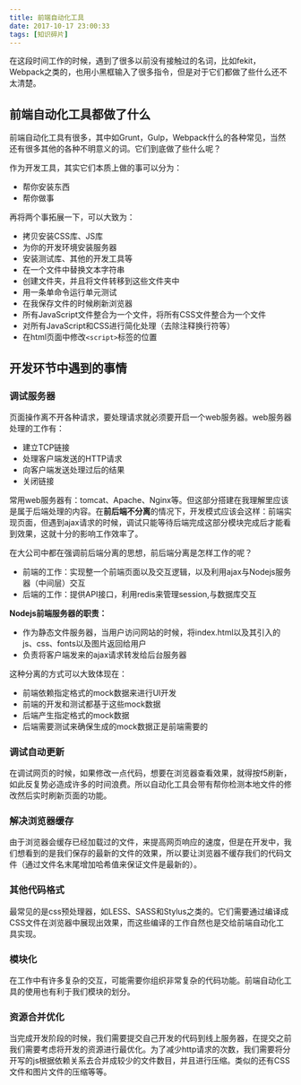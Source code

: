 ```yaml
---
title: 前端自动化工具
date: 2017-10-17 23:00:33
tags: [知识碎片]
---
```

在这段时间工作的时候，遇到了很多以前没有接触过的名词，比如fekit，Webpack之类的，也用小黑框输入了很多指令，但是对于它们都做了些什么还不太清楚。

## 前端自动化工具都做了什么

前端自动化工具有很多，其中如Grunt，Gulp，Webpack什么的各种常见，当然还有很多其他的各种不明意义的词。它们到底做了些什么呢？

作为开发工具，其实它们本质上做的事可以分为：
* 帮你安装东西
* 帮你做事

再将两个事拓展一下，可以大致为：
* 拷贝安装CSS库、JS库
* 为你的开发环境安装服务器
* 安装测试库、其他的开发工具等
* 在一个文件中替换文本字符串
* 创建文件夹，并且将文件转移到这些文件夹中
* 用一条单命令运行单元测试
* 在我保存文件的时候刷新浏览器
* 所有JavaScript文件整合为一个文件，将所有CSS文件整合为一个文件
* 对所有JavaScript和CSS进行简化处理（去除注释换行符等）
* 在html页面中修改`<script>`标签的位置

## 开发环节中遇到的事情

### 调试服务器

页面操作离不开各种请求，要处理请求就必须要开启一个web服务器。web服务器处理的工作有：
* 建立TCP链接
* 处理客户端发送的HTTP请求
* 向客户端发送处理过后的结果
* 关闭链接

常用web服务器有：tomcat、Apache、Nginx等。但这部分搭建在我理解里应该是属于后端处理的内容。在**前后端不分离**的情况下，开发模式应该会这样：前端实现页面，但遇到ajax请求的时候，调试只能等待后端完成这部分模块完成后才能看到效果，这就十分的影响工作效率了。

在大公司中都在强调前后端分离的思想，前后端分离是怎样工作的呢？
* 前端的工作：实现整一个前端页面以及交互逻辑，以及利用ajax与Nodejs服务器（中间层）交互
* 后端的工作：提供API接口，利用redis来管理session,与数据库交互

**Nodejs前端服务器的职责：**
* 作为静态文件服务器，当用户访问网站的时候，将index.html以及其引入的js、css、fonts以及图片返回给用户
* 负责将客户端发来的ajax请求转发给后台服务器

这种分离的方式可以大致体现在：
* 前端依赖指定格式的mock数据来进行UI开发
* 前端的开发和测试都基于这些mock数据
* 后端产生指定格式的mock数据
* 后端需要测试来确保生成的mock数据正是前端需要的

### 调试自动更新

在调试网页的时候，如果修改一点代码，想要在浏览器查看效果，就得按f5刷新，如此反复势必造成许多的时间浪费。所以自动化工具会带有帮你检测本地文件的修改然后实时刷新页面的功能。

### 解决浏览器缓存

由于浏览器会缓存已经加载过的文件，来提高网页响应的速度，但是在开发中，我们想看到的是我们保存的最新的文件的效果，所以要让浏览器不缓存我们的代码文件（通过文件名末尾增加哈希值来保证文件是最新的）。

### 其他代码格式

最常见的是css预处理器，如LESS、SASS和Stylus之类的。它们需要通过编译成CSS文件在浏览器中展现出效果，而这些编译的工作自然也是交给前端自动化工具实现。

### 模块化

在工作中有许多复杂的交互，可能需要你组织非常复杂的代码功能。前端自动化工具的使用也有利于我们模块的划分。

### 资源合并优化

当完成开发阶段的时候，我们需要提交自己开发的代码到线上服务器，在提交之前我们需要考虑将开发的资源进行最优化。为了减少http请求的次数，我们需要将分开写的js根据依赖关系去合并成较少的文件数目，并且进行压缩。类似的还有CSS文件和图片文件的压缩等等。

